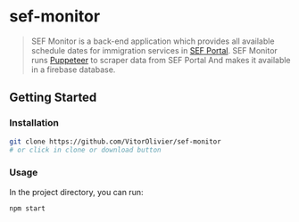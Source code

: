 # sef-monitor

> SEF Monitor is a back-end application which provides all available schedule dates for immigration services in [SEF Portal](https://www.sef.pt/). SEF Monitor runs [Puppeteer](https://github.com/GoogleChrome/puppeteer) to scraper data from SEF Portal And makes it available in a firebase database.

## Getting Started

### Installation

```bash
git clone https://github.com/VitorOlivier/sef-monitor
# or click in clone or download button
```

### Usage
In the project directory, you can run:

```bash
npm start
```

